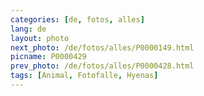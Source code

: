 ```yaml
---
categories: [de, fotos, alles]
lang: de
layout: photo
next_photo: /de/fotos/alles/P0000149.html
picname: P0000429
prev_photo: /de/fotos/alles/P0000428.html
tags: [Animal, Fotofalle, Hyenas]
---
```

